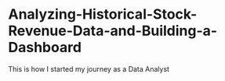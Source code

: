 # Analyzing-Historical-Stock-Revenue-Data-and-Building-a-Dashboard

This is how I started my journey as a Data Analyst
